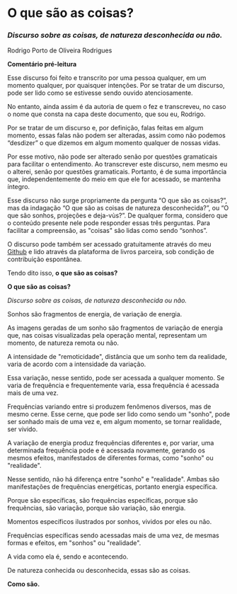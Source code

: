 # **O que são as coisas?**

### _Discurso sobre as coisas, de natureza desconhecida ou não._

Rodrigo Porto de Oliveira Rodrigues

**Comentário pré-leitura**

Esse discurso foi feito e transcrito por uma pessoa qualquer, em um momento qualquer, por quaisquer intenções. Por se tratar de um discurso, pode ser lido como se estivesse sendo ouvido atenciosamente.

No entanto, ainda assim é da autoria de quem o fez e transcreveu, no caso o nome que consta na capa deste documento, que sou eu, Rodrigo.

Por se tratar de um discurso e, por definição, falas feitas em algum momento, essas falas não podem ser alteradas, assim como não podemos “desdizer” o que dizemos em algum momento qualquer de nossas vidas.

Por esse motivo, não pode ser alterado senão por questões gramaticais para facilitar o entendimento. Ao transcrever este discurso, nem mesmo eu o alterei, senão por questões gramaticais. Portanto, é de suma importância que, independentemente do meio em que ele for acessado, se mantenha íntegro.

Esse discurso não surge propriamente da pergunta “O que são as coisas?”, mas da indagação “O que são as coisas de natureza desconhecida?”, ou “O que são sonhos, projeções e deja-vùs?”. De qualquer forma, considero que o conteúdo presente nele pode responder essas três perguntas. Para facilitar a compreensão, as "coisas" são lidas como sendo “sonhos”.

O discurso pode também ser acessado gratuitamente através do meu [Github](https://github.com/e-solver) e lido através da plataforma de livros parceira, sob condição de contribuição espontânea.

Tendo dito isso, **o que são as coisas?**

**O que são as coisas?**

_Discurso sobre as coisas, de natureza desconhecida ou não._

Sonhos são fragmentos de energia, de variação de energia.

As imagens geradas de um sonho são fragmentos de variação de energia que, nas coisas visualizadas pela operação mental, representam um momento, de natureza remota ou não.

A intensidade de "remoticidade", distância que um sonho tem da realidade, varia de acordo com a intensidade da variação.

Essa variação, nesse sentido, pode ser acessada a qualquer momento. Se varia de frequência e frequentemente varia, essa frequência é acessada mais de uma vez.

Frequências variando entre si produzem fenômenos diversos, mas de mesmo cerne. Esse cerne, que pode ser lido como sendo um "sonho", pode ser sonhado mais de uma vez e, em algum momento, se tornar realidade, ser vivido.

A variação de energia produz frequências diferentes e, por variar, uma determinada frequência pode e é acessada novamente, gerando os mesmos efeitos, manifestados de diferentes formas, como "sonho" ou "realidade".

Nesse sentido, não há diferença entre "sonho" e "realidade". Ambas são manifestações de frequências energéticas, portanto energia específica.

Porque são específicas, são frequências específicas, porque são frequências, são variação, porque são variação, são energia.

Momentos específicos ilustrados por sonhos, vividos por eles ou não.

Frequências específicas sendo acessadas mais de uma vez, de mesmas formas e efeitos, em "sonhos" ou "realidade".

A vida como ela é, sendo e acontecendo.

De natureza conhecida ou desconhecida, essas são as coisas.

**Como são.**
